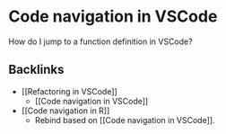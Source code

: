 # Code navigation in VSCode
How do I jump to a function definition in VSCode?

## Backlinks
* [[Refactoring in VSCode]]
	* [[Code navigation in VSCode]]
* [[Code navigation in R]]
	* Rebind based on [[Code navigation in VSCode]].

<!-- #p1 -->

<!-- {BearID:B8A1A4B7-8035-4D62-A45C-834F391BD8E6-43256-000001747C3E951E} -->
